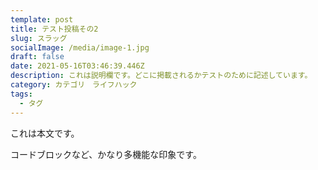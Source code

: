 ```yaml
---
template: post
title: テスト投稿その2
slug: スラッグ
socialImage: /media/image-1.jpg
draft: false
date: 2021-05-16T03:46:39.446Z
description: これは説明欄です。どこに掲載されるかテストのために記述しています。
category: カテゴリ　ライフハック
tags:
  - タグ
---
```

これは本文です。

コードブロックなど、かなり多機能な印象です。